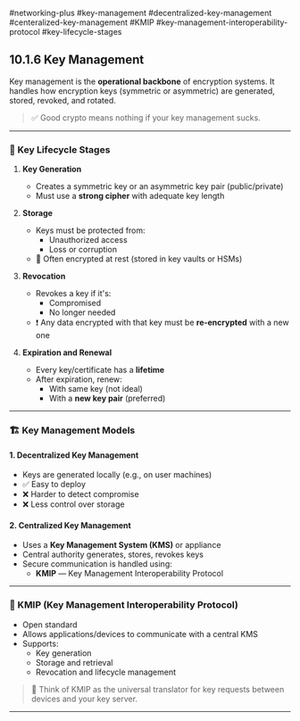 #networking-plus #key-management #decentralized-key-management #centeralized-key-management #KMIP #key-management-interoperability-protocol #key-lifecycle-stages

## 10.1.6 Key Management

Key management is the **operational backbone** of encryption systems. It handles how encryption keys (symmetric or asymmetric) are generated, stored, revoked, and rotated.

> ✅ Good crypto means nothing if your key management sucks.

---

### 🔁 Key Lifecycle Stages

1. **Key Generation**
   - Creates a symmetric key or an asymmetric key pair (public/private)
   - Must use a **strong cipher** with adequate key length

2. **Storage**
   - Keys must be protected from:
     - Unauthorized access
     - Loss or corruption
   - 🔐 Often encrypted at rest (stored in key vaults or HSMs)

3. **Revocation**
   - Revokes a key if it's:
     - Compromised
     - No longer needed
   - ❗ Any data encrypted with that key must be **re-encrypted** with a new one

4. **Expiration and Renewal**
   - Every key/certificate has a **lifetime**
   - After expiration, renew:
     - With same key (not ideal)
     - With a **new key pair** (preferred)

---

### 🏗️ Key Management Models

#### 1. **Decentralized Key Management**
- Keys are generated locally (e.g., on user machines)
- ✅ Easy to deploy
- ❌ Harder to detect compromise
- ❌ Less control over storage

#### 2. **Centralized Key Management**
- Uses a **Key Management System (KMS)** or appliance
- Central authority generates, stores, revokes keys
- Secure communication is handled using:
  - **KMIP** — Key Management Interoperability Protocol

---

### 🔑 KMIP (Key Management Interoperability Protocol)

- Open standard
- Allows applications/devices to communicate with a central KMS
- Supports:
  - Key generation
  - Storage and retrieval
  - Revocation and lifecycle management

> 📡 Think of KMIP as the universal translator for key requests between devices and your key server.

---

